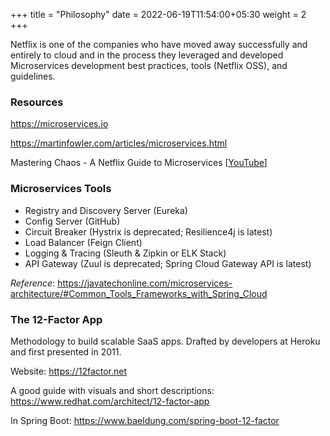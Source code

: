 +++
title = "Philosophy"
date = 2022-06-19T11:54:00+05:30
weight = 2
+++

Netflix is one of the companies who have moved away successfully and entirely to cloud and in the process they leveraged and developed Microservices development best practices, tools (Netflix OSS), and guidelines.

### Resources
https://microservices.io

https://martinfowler.com/articles/microservices.html

Mastering Chaos - A Netflix Guide to Microservices [[YouTube](https://youtu.be/CZ3wIuvmHeM)]

### Microservices Tools
- Registry and Discovery Server (Eureka)
- Config Server (GitHub)
- Circuit Breaker (Hystrix is deprecated; Resilience4j is latest)
- Load Balancer (Feign Client)
- Logging & Tracing (Sleuth & Zipkin or ELK Stack)
-  API Gateway (Zuul is deprecated; Spring Cloud Gateway API is latest)

_Reference_: https://javatechonline.com/microservices-architecture/#Common_Tools_Frameworks_with_Spring_Cloud

### The 12-Factor App
Methodology to build scalable SaaS apps. Drafted by developers at Heroku and first presented in 2011.

Website: https://12factor.net

A good guide with visuals and short descriptions: https://www.redhat.com/architect/12-factor-app

In Spring Boot: https://www.baeldung.com/spring-boot-12-factor 